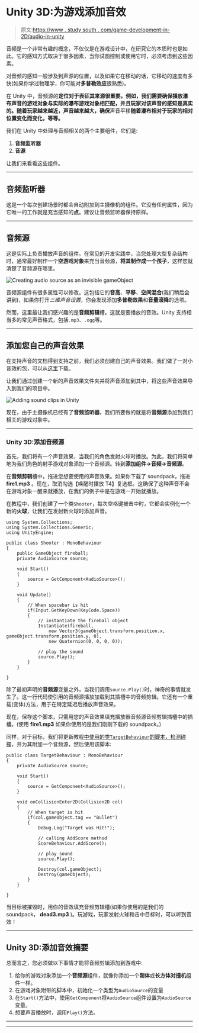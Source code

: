 # Unity 3D:为游戏添加音效

> 原文:[https://www . study south . com/game-development-in-2D/audio-in-unity](https://www.studytonight.com/game-development-in-2D/audio-in-unity)

音频是一个非常有趣的概念，不仅仅是在游戏设计中，在研究它的本质时也是如此。它的感知方式取决于很多因素，当你试图控制或使用它时，必须考虑到这些因素。

对音频的感知一般涉及到声源的位置，以及如果它在移动的话，它移动的速度有多快(如果你学过物理学，你可能对**多普勒效应**很熟悉)。

在 Unity 中，音频源的**定位对于表征其来源很重要。例如，我们需要确保播放瀑布声音的游戏对象与实际的瀑布游戏对象相匹配，并且玩家对该声音的感知是真实的。随着玩家越来越近，声音越来越大，确保**声音平移**随着瀑布相对于玩家的相对位置变化而变化，等等。**

我们在 Unity 中处理与音频相关的两个主要组件，它们是:

1.  **音频监听器**
2.  **音源**

让我们来看看这些组件。

* * *

## 音频监听器

这是一个每次创建场景时都会自动附加到主摄像机的组件。它没有任何属性，因为它唯一的工作就是充当感知的**点**。建议让音频监听器保持原样。

* * *

## 音频源

这是实际上负责播放声音的组件。在常见的开发实践中，当您处理大型复杂结构时，通常最好制作一个**空游戏对象**来充当音频源，**将其制作成一个孩子**，这样您就清楚了音频源在哪里。

![Creating audio source as an invisible gameObject](../Images/654adedbfa1501efedbeffa13e4a84ff.png)

音频源组件有很多属性可以修改。这包括它的**音高**、**平移**、**空间混合**(我们稍后会讲到)，如果你打开*三维声音设置*，你会发现添加**多普勒效果**和**音量滚降**的选项。

然而，这里最让我们感兴趣的是**音频剪辑**槽。这就是要播放的音效。Unity 支持相当多的常见声音格式，包括`.mp3`、`.ogg`等。

* * *

## 添加您自己的声音效果

在支持声音的文档得到支持之前，我们必须创建自己的声音效果。我们做了一对小音效的包，可以从[这里](https://dl.dropbox.com/s/byx0rbg7fg0wj4h/SavisTutorial.zip?dl=0)下载。

让我们通过创建一个新的声音效果文件夹并将声音添加到其中，将这些声音效果导入到我们的项目中。

![Adding sound clips in Unity](../Images/3b4b3255e0384ce10f45bbb71af52cea.png)

现在，由于主摄像机已经有了**音频监听器**，我们所要做的就是将**音频源**添加到我们相关的游戏对象中。

* * *

### Unity 3D:添加音频源

首先，我们将有一个声音效果，当我们的角色发射火球时播放。为此，我们将简单地为我们角色的射手游戏对象添加一个音频源。转到**添加组件→音频→音频源**。

在**音频剪辑**槽中，拖进您想要使用的声音效果。如果你下载了 soundpack，拖进 **fire1.mp3** 。现在，取消勾选【唤醒时播放 T4】复选框。这确保了这种声音不会在游戏对象一醒来就播放，在我们的例子中是在游戏一开始就播放。

在教程中，我们创建了一个类`Shooter`，每次空格键被击中时，它都会实例化一个新的**火球**，让我们在发射新火球时添加声音。

```
using System.Collections;
using System.Collections.Generic;
using UnityEngine;

public class Shooter : MonoBehaviour
{
    public GameObject fireball;
    private AudioSource source;

    void Start()
    {
        source = GetComponent<AudioSource>();
    }

    void Update() 
    {
        // When spacebar is hit
        if(Input.GetKeyDown(KeyCode.Space))
        {
            // instantiate the fireball object
            Instantiate(fireball,
                new Vector3(gameObject.transform.position.x, gameObject.transform.position.y, 0),
                new Quaternion(0, 0, 0, 0));

            // play the sound
            source.Play();
        }
    }

}
```

除了最初声明的**音频源**变量之外，当我们调用`source.Play()`时，神奇的事情就发生了。这一行代码使引用的音频源播放加载到其插槽中的音频剪辑。它还有一个重载(变体)方法，用于在特定延迟后播放声音效果。

现在，保存这个脚本，只需用您的声音效果填充播放器音频源音频剪辑插槽中的插槽。(使用 **fire1.mp3** 如果你使用的是我们刚刚下载的 soundpack。)

同样，对于目标，我们将更新教程[中使用的类`TargetBehaviour`的脚本，检测碰撞](detecting-collisions)，并为其附加一个音频源，然后使用该脚本:

```
public class TargetBehaviour : MonoBehaviour
{
    private AudioSource source;

    void Start()
    {
        source = GetComponent<AudioSource>();
    }

    void onCollisionEnter2D(Collision2D col) 
    {
        // When target is hit
        if(col.gameObject.tag == "Bullet")
        {
            Debug.Log("Target was Hit!");

            // calling AddScore method
            ScoreBehaviour.AddScore();

            // play sound
            source.Play();

            Destroy(col.gameObject);
            Destroy(gameObject);
        }
    }

}
```

当目标被摧毁时，用你的音效填充音频剪辑槽(如果你使用的是我们的 soundpack， **dead3.mp3** )。玩游戏，玩家发射火球和击中目标时，可以听到音效！

* * *

## Unity 3D:添加音效摘要

总而言之，您必须做以下事情才能将音频剪辑添加到游戏中:

1.  给你的游戏对象添加一个**音频源**组件，就像你添加一个**刚体**或**长方体对撞机**组件一样。
2.  在游戏对象附带的脚本中，初始化一个类型为`AudioSource`的变量
3.  在`Start()`方法中，使用`GetComponent`将`AudioSource`组件设置为`AudioSource`变量。
4.  想要声音播放时，调用`Play()`方法。

* * *

* * *